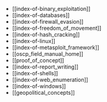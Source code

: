 - [[index-of-binary_exploitation]]
- [[index-of-databases]]
- [[index-of-firewall_evasion]]
- [[index-of-freedom_of_movement]]
- [[index-of-hash_cracking]]
- [[index-of-linux]]
- [[index-of-metasploit_framework]]
- [[oscp_field_manual_home]]
- [[proof_of_concept]]
- [[index-of-report_writing]]
- [[index-of-shells]]
- [[index-of-web_enumeration]]
- [[index-of-windows]]
- [[geopolitical_concepts]]


